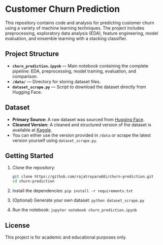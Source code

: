 # Customer Churn Prediction

This repository contains code and analysis for predicting customer churn using a variety of machine learning techniques. The project includes preprocessing, exploratory data analysis (EDA), feature engineering, model evaluation, and ensemble learning with a stacking classifier.

## Project Structure

- **`churn_prediction.ipynb`** — Main notebook containing the complete pipeline: EDA, preprocessing, model training, evaluation, and comparison.
- **`/data/`** — Directory for storing dataset files.
- **`dataset_scrape.py`** — Script to download the dataset directly from Hugging Face.

## Dataset

- **Primary Source:** A raw dataset was sourced from [Hugging Face](https://huggingface.co/datasets/aai510-group1/telco-customer-churn).
- **Cleaned Version:** A cleaned and structured version of the dataset is available at [Kaggle](https://www.kaggle.com/datasets/blastchar/telco-customer-churn).
- You can either use the version provided in `/data` or scrape the latest version yourself using `dataset_scrape.py`.

## Getting Started

1. Clone the repository:
   ```bash
   git clone https://github.com/rajatrayaraddi/churn-prediction.git
   cd churn-prediction

2. Install the dependencies:
   `pip install -r requirements.txt`

3. (Optional) Generate your own dataset:
   `python dataset_scrape.py`

4. Run the notebook:
   `jupyter notebook churn_prediction.ipynb`
   
## License
This project is for academic and educational purposes only.
